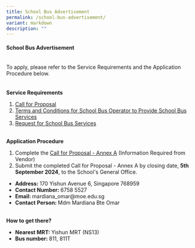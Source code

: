 ```yaml
---
title: School Bus Advertisement
permalink: /school-bus-advertisement/
variant: markdown
description: ""
---
```

<h4>School Bus Advertisement</h4>
<br>
To apply, please refer to the Service Requirements and the Application Procedure below.
<br><br><br>
<b>Service Requirements</b><br>
<ol>
	<li><a href="/files/1__Call_for_Proposals__For_Single_Bus_Service_.pdf" target="_blank" rel="noopener noreferrer">Call for Proposal</a></li>
	<li><a href="/files/3__T_C_for_School_Bus_Operator_to_Provide_School_Bus_Services__For_Single_Bus_Service_.pdf" target="_blank" rel="noopener noreferrer">Terms and Conditions for School Bus Operator to Provide School Bus Services</a></li>
	<li><a href="/files/4__Request_for_School_Bus_Service_and_T_C_Governing_the_Requests_for_Services___For_Single_Bus_Service_.pdf" target="_blank" rel="noopener noreferrer">Request for School Bus Services</a></li>
</ol>
<br>
<b>Application Procedure</b>
<br>
<ol>
	<li>Complete the <a href="/files/2__Information_from_Vendor__For_Single_Bus_Service_.pdf" target="_blank" rel="noopener noreferrer">Call for Proposal - Annex A</a> (Information Required from Vendor)</li>
	<li>Submit the completed Call for Proposal - Annex A by closing date, <b>5th September 2024</b>, to the School's General Office.</li>
</ol>
<ul>
	<li><b>Address: </b> 170 Yishun Avenue 6, Singapore 768959</li>
	<li><b>Contact Number: </b>6758 5527</li>
	<li><b>Email: </b>mardiana_omar@moe.edu.sg</li>
	<li><b>Contact Person: </b>Mdm Mardiana Bte Omar</li>
</ul>
<br>
<b>How to get there?</b>
<ul>
	<li><b>Nearest MRT: </b> Yishun MRT (NS13)</li>
	<li><b>Bus number: </b> 811, 811T</li>
</ul>
<br>
<br>